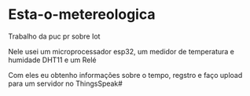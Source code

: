 # Esta-o-metereologica
Trabalho da puc pr sobre Iot

Nele usei um microprocessador esp32, um medidor de temperatura e humidade DHT11 e um Relé

Com eles eu obtenho informações sobre o tempo, regstro e faço upload para um servidor no ThingsSpeak# 
